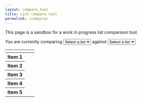 ```yaml
---
layout: compare_tool
title: List compare tool
permalink: /compare/
---
```


This page is a sandbox for a work in progress list comparison tool.

<p>You are currently comparing <select class="dataSelect" id="country-select1">
<option>Select a list</option>
</select> against <select class="dataSelect" id="country-select2">
<option>Select a list</option>
</select></p>

<table class="country-table">
<thead class="country-table-head">
    <tr>
    <th></th>
    <th id="country-header1"></th>
    <th id="country-header2"></th>
    </tr>
</thead>
<tbody class="country-table-body">
    <tr>
    <th>Item 1</th>
    <td id="country-capital1"></td>
    <td id="country-capital2"></td>
    </tr>
    <tr>
    <th>Item 2</th>
    <td id="country-region1"></td>
    <td id="country-region2"></td>
    </tr>
    <tr>
    <th>Item 3</th>
    <td id="country-sub-region1"></td>
    <td id="country-sub-region2"></td>
    </tr>
    <tr>
    <th>Item 4</th>
    <td id="country-population1"></td>
    <td id="country-population2"></td>
    </tr>
    <tr>
    <th>Item 5</th>
    <td id="country-domain1"></td>
    <td id="country-domain2"></td>
    </tr>
</tbody>
</table>